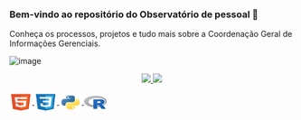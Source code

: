 ### Bem-vindo ao repositório do Observatório de pessoal 👋

Conheça os processos, projetos e tudo mais sobre a Coordenação Geral de Informações Gerenciais.
<!--
**CGINF/CGINF** is a ✨ _special_ ✨ repository because its `README.md` (this file) appears on your GitHub profile.

Here are some ideas to get you started:

- 🔭 I’m currently working on ...
- 🌱 I’m currently learning ...
- 👯 I’m looking to collaborate on ...
- 🤔 I’m looking for help with ...
- 💬 Ask me about ...
- 📫 How to reach me: ...
- 😄 Pronouns: ...
- ⚡ Fun fact: ...
-->

![image](https://user-images.githubusercontent.com/123674855/231827634-807fd975-85de-4af7-82d6-37bc828ca948.png)
  
<div> 
<div align="center">
  <a href="https://github.com/CGINF">
  <img height="180em" src="https://github-readme-stats.vercel.app/api?username=CGINF&show_icons=true&theme=dracula&include_all_commits=true&count_private=true"/>
  <img height="180em" src="https://github-readme-stats.vercel.app/api/top-langs/?username=CGINF&layout=compact&langs_count=7&theme=dracula"/>
</div>
  
 <div style="display: inline_block"><br>
  <img align="center" alt="Marcelo-HTML" height="30" width="40" src="https://raw.githubusercontent.com/devicons/devicon/master/icons/html5/html5-original.svg">
  <img align="center" alt="Marcelo-CSS" height="30" width="40" src="https://raw.githubusercontent.com/devicons/devicon/master/icons/css3/css3-original.svg">
  <img align="center" alt="Marcelo-Python" height="30" width="40" src="https://raw.githubusercontent.com/devicons/devicon/master/icons/python/python-original.svg">
  <img align="center" alt="Marcelo-R" height="30" width="40" src="https://raw.githubusercontent.com/devicons/devicon/master/icons/r/r-original.svg">

  
  
  ##
 
<div> 
